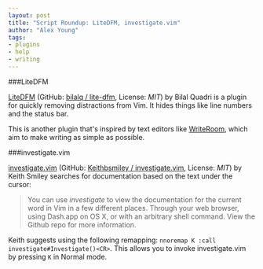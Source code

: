 ```yaml
---
layout: post
title: "Script Roundup: LiteDFM, investigate.vim"
author: "Alex Young"
tags: 
- plugins
- help
- writing
---
```


###LiteDFM

[LiteDFM](http://bilalquadri.com/blog/2013/11/27/removing-distractions-from-vim/) (GitHub: [bilalq / lite-dfm](https://github.com/bilalq/lite-dfm), License: _MIT_) by Bilal Quadri is a plugin for quickly removing distractions from Vim.  It hides things like line numbers and the status bar.

This is another plugin that's inspired by text editors like [WriteRoom](http://www.hogbaysoftware.com/products/writeroom), which aim to make writing as simple as possible.

###investigate.vim

[investigate.vim](http://keithbsmiley.github.io/investigate.vim/) (GitHub: [Keithbsmiley / investigate.vim](https://github.com/Keithbsmiley/investigate.vim), License: _MIT_) by Keith Smiley searches for documentation based on the text under the cursor:

> You can use _investigate_ to view the documentation for the current word in Vim in a few different places. Through your web browser, using Dash.app on OS X, or with an arbitrary shell command. View the Github repo for more information.

Keith suggests using the following remapping: `nnoremap K :call investigate#Investigate()<CR>`.  This allows you to invoke investigate.vim by pressing `K` in Normal mode.
